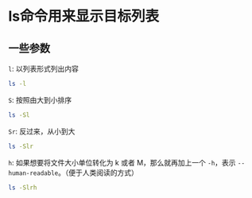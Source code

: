 # ls命令用来显示目标列表

## 一些参数

`l`: 以列表形式列出内容

```sh
ls -l
```

`S`: 按照由大到小排序

```sh
ls -Sl
```

`Sr`: 反过来，从小到大

```sh
ls -Slr
```

`h`: 如果想要将文件大小单位转化为 k 或者 M，那么就再加上一个 `-h`，表示 `--human-readable`。（便于人类阅读的方式）

```sh
ls -Slrh
```
